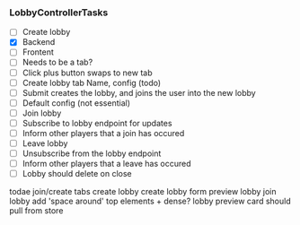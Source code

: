 ### LobbyControllerTasks

* [ ] Create lobby
* [x] Backend
* [ ] Frontent
* [ ] Needs to be a tab?
* [ ] Click plus button swaps to new tab
* [ ] Create lobby tab Name, config (todo)
* [ ] Submit creates the lobby, and joins the user into the new lobby
* [ ] Default config (not essential)
* [ ] Join lobby
* [ ] Subscribe to lobby endpoint for updates
* [ ] Inform other players that a join has occured
* [ ] Leave lobby
* [ ] Unsubscribe from the lobby endpoint
* [ ] Inform other players that a leave has occured
* [ ] Lobby should delete on close

todae
join/create tabs
create lobby
create lobby form
preview lobby
join lobby
add 'space around' top elements + dense?
lobby preview card should pull from store
